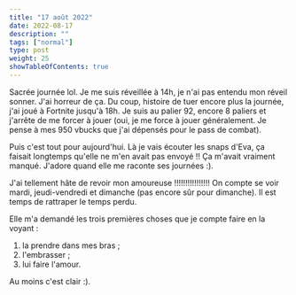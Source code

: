 ```yaml
---
title: "17 août 2022"
date: 2022-08-17
description: ""
tags: ["normal"]
type: post
weight: 25
showTableOfContents: true
---
```


Sacrée journée lol. Je me suis réveillée à 14h, je n'ai pas entendu mon réveil sonner. J'ai horreur de ça. Du coup, histoire de tuer encore plus la journée, j'ai joué à Fortnite jusqu'à 18h. Je suis au palier 92, encore 8 paliers et j'arrête de me forcer à jouer (oui, je me force à jouer généralement. Je pense à mes 950 vbucks que j'ai dépensés pour le pass de combat).

Puis c'est tout pour aujourd'hui. Là je vais écouter les snaps d'Eva, ça faisait longtemps qu'elle ne m'en avait pas envoyé !! Ça m'avait vraiment manqué. J'adore quand elle me raconte ses journées :).

J'ai tellement hâte de revoir mon amoureuse !!!!!!!!!!!!!!!! On compte se voir mardi, jeudi-vendredi et dimanche (pas encore sûr pour dimanche). Il est temps de rattraper le temps perdu. 

Elle m'a demandé les trois premières choses que je compte faire en la voyant :

1. la prendre dans mes bras ;
2. l'embrasser ;
3. lui faire l'amour.

Au moins c'est clair :).
